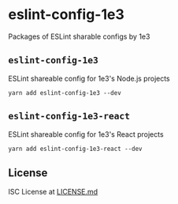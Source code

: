 # eslint-config-1e3

Packages of ESLint sharable configs by 1e3

## `eslint-config-1e3`

ESLint shareable config for 1e3's Node.js projects

```
yarn add eslint-config-1e3 --dev
```

## `eslint-config-1e3-react`

ESLint shareable config for 1e3's React projects

```
yarn add eslint-config-1e3-react --dev
```

## License

ISC License at [LICENSE.md]

[license.md]: ./LICENSE.md
